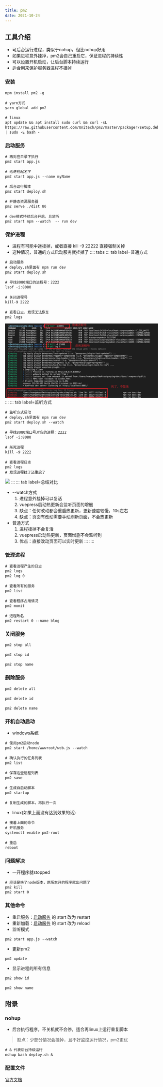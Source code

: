 ```yaml
---
title: pm2
date: 2021-10-24
---
```

## 工具介绍
* 可后台运行进程，类似于nohup，但比nohup好用
* 如果进程意外挂掉，pm2会自己重启它，保证进程的持续性
* 可以设置开机启动，让后台脚本持续运行
* 适合用来保护服务器进程不挂掉
### 安装
```shell
npm install pm2 -g 

# yarn方式
yarn global add pm2

# linux
apt update && apt install sudo curl && curl -sL https://raw.githubusercontent.com/Unitech/pm2/master/packager/setup.deb.sh | sudo -E bash -
```

### 启动服务
```shell
# 再对应目录下执行
pm2 start app.js

# 给进程起名字
pm2 start app.js --name myName 

# 后台运行脚本
pm2 start deploy.sh

# 开静态资源服务器
pm2 serve ./dist 80

# dev模式持续后台开启，且监听
pm2 start npm --watch  -- run dev
```
### 保护进程
* 进程有可能中途挂掉，或者直接 kill -9 22222 直接强制关掉
* 这种情况，普通的方式启动服务就挂掉了
:::: tabs
::: tab label=普通方式
```shell
# 启动服务
# deploy.sh里面有 npm run dev
pm2 start deploy.sh

# 寻找8080端口的进程号：2222
lsof -i:8080

# 关闭进程号
kill-9 2222

# 查看日志，发现无法恢复
pm2 logs
```
![](./assets/pm2nowatch.png)
:::
::: tab label=监听方式
```shell
# 监听方式启动
# deploy.sh里面有 npm run dev
pm2 start deploy.sh --watch

# 寻找8080端口号对应的进程：2222
lsof -i:8080

# 杀死进程
kill -9 2222

# 查看进程日志
pm2 logs
# 发现进程挂了还重启了
```
![](./assets/pm2watch.png)
:::
::: tab label=总结对比
* --watch方式
    1. 进程意外挂掉可以复活
    2. vuepress启动热更新会监听页面的增删
    3. 缺点：任何改动都会重启热更新，更新速度较慢，10s左右
    4. 缺点：页面有改动需要手动刷新页面，不会热更新
* 普通方式
    1. 进程挂掉不会复活
    2. vuepress启动热更新，页面增删不会监听到
    3. 优点：直接改动页面可以实时更新
:::
::::
### 管理进程
```shell
# 查看进程产生的日志
pm2 logs
pm2 log 0

# 查看所有的服务
pm2 list

# 查看程序占用情况
pm2 monit

# 进程改名
pm2 restart 0 --name blog
```
### 关闭服务
```shell
pm2 stop all

pm2 stop id

pm2 stop name
```

### 删除服务
``` shell
pm2 delete all

pm2 delete id

pm2 delete name
```
### 开机自动启动
* windows系统
```shell
# 使用pm2启动node
pm2 start /home/wwwroot/web.js --watch

# 确认执行的任务列表
pm2 list

# 保存这些进程列表
pm2 save

# 生成自启动脚本
pm2 startup 

# 复制生成的脚本，再执行一次
```
* linux(如果上面没有达到效果的话)
```shell
# 接着上面的命令
# 开机服务
systemctl enable pm2-root

# 重启
reboot
```
### 问题解决
* 一开程序就stopped
```shell
# 应该是换了node版本，原版本开的程序就出问题了
pm2 kill
pm2 start 0
```
### 其他命令
* 重启服务：[启动服务](./pm2.html#启动服务) 的 start 改为 restart
* 重新加载：[启动服务](./pm2.html#启动服务) 的 start 改为 reload
* 监听模式
```shell
pm2 start app.js --watch
```
* 更新pm2
```shell
pm2 update
```
* 显示进程的所有信息
```shell
pm2 show id

pm2 show name
```






## 附录
### nohup
* 后台执行程序，不关机就不会停，适合再linux上运行重复脚本
> 缺点：少部分情况会挂掉，且不好监控运行情况，pm2更优

```shell
# & 代表后台持续运行
nohup bash deploy.sh &
```
### 配置文件
[官方文档](https://pm2.keymetrics.io/docs/usage/application-declaration/)
